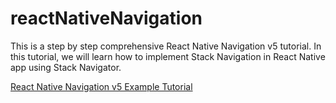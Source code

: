 # reactNativeNavigation
This is a step by step comprehensive React Native Navigation v5 tutorial. In this tutorial, we will learn how to implement Stack Navigation in React Native app using Stack Navigator.

[React Native Navigation v5 Example Tutorial](https://www.positronx.io/react-native-navigation-example-tutorial/)
